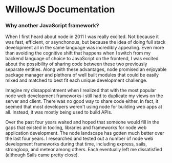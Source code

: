 # WillowJS Documentation

### Why another JavaScript framework?

When I first heard about node in 2011 I was really excited. Not because it was fast, efficient, or asynchonous, but because the idea of doing full stack development all in the same language was incredibly appealing. Even more than avoiding the cognitive shift that happens when I switch from my backend language of choice to JavaScript on the frontend, I was excited about the possibility of sharing code between these two previously separate entities. Along with these advantages, node promised an enjoyable package manager and plethora of well built modules that could be easily mixed and matched to best fit each unique development challenge.

Imagine my dissappointment when I realized that with the most popular node web development frameworks i still had to duplicate my views on the server and client. There was no good way to share code either. In fact, it seemed that most developers weren't using node for building web apps at all. Instead, it was mostly being used to build APIs.

Over the past four years  waited and hoped that someone would fill in the gaps that existed in tooling, libraries and frameworks for node web application development. The node landscape has gotten much better over the last four years. I researched and tested out a number of node web development frameworks during that time, including express, sails, strongloop, and meteor among others. Each eventually left me dissatisfied (although Sails came pretty close).

